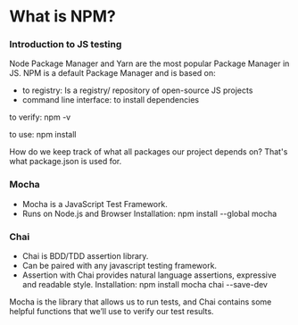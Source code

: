 # What is NPM?

### Introduction to JS testing
Node Package Manager and Yarn are the most popular Package Manager in JS.
NPM is a default Package Manager and is based on:

- to registry: Is a registry/ repository of open-source JS projects 
- command line interface: to install dependencies

to verify:
npm -v

to use:
npm install <packageName>

How do we keep track of what all packages our project depends on? That's what package.json is used for.

### Mocha

- Mocha is a JavaScript Test Framework.
- Runs on Node.js and Browser
Installation: 
npm install --global mocha

### Chai
- Chai is BDD/TDD assertion library.
- Can be paired with any javascript testing framework.
- Assertion with Chai provides natural language assertions, expressive and readable style.
Installation: 
npm install mocha chai --save-dev

Mocha is the library that allows us to run tests, and Chai contains some helpful functions that we’ll use to verify our test results.